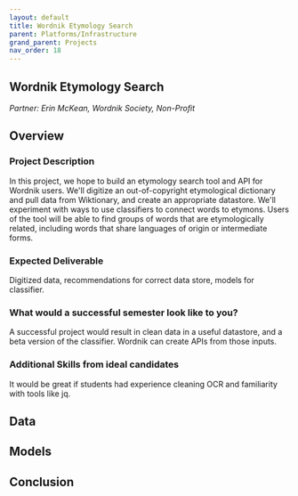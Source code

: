 ```yaml
---
layout: default
title: Wordnik Etymology Search
parent: Platforms/Infrastructure
grand_parent: Projects 
nav_order: 18
---
```



## Wordnik Etymology Search
*Partner: Erin McKean, Wordnik Society, Non-Profit*

## Overview
### Project Description
In this project, we hope to build an etymology search tool and API for Wordnik users. We'll digitize an out-of-copyright etymological dictionary and pull data from Wiktionary, and create an appropriate datastore. We'll experiment with ways to use classifiers to connect words to etymons. Users of the tool will be able to find groups of words that are etymologically related, including words that share languages of origin or intermediate forms.
### Expected Deliverable
Digitized data, recommendations for correct data store, models for classifier.
### What would a successful semester look like to you?
A successful project would result in clean data in a useful datastore, and a beta version of the classifier. Wordnik can create APIs from those inputs.
### Additional Skills from ideal candidates
It would be great if students had experience cleaning OCR and familiarity with tools like jq.

## Data

## Models

## Conclusion


```python

```
